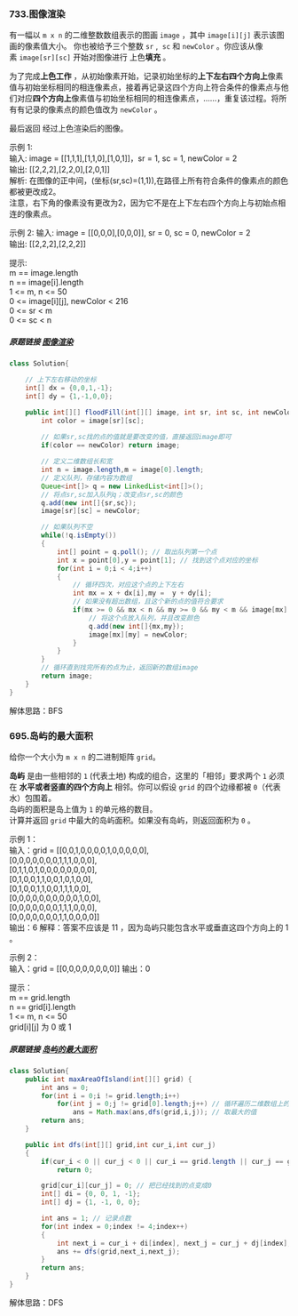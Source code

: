 ### 733.图像渲染  
有一幅以 `m x n` 的二维整数数组表示的图画 `image` ，其中 `image[i][j]` 表示该图画的像素值大小。
你也被给予三个整数 `sr` ,  `sc` 和 `newColor` 。你应该从像素 `image[sr][sc]` 开始对图像进行 上色**填充** 。

为了完成**上色工作** ，从初始像素开始，记录初始坐标的**上下左右四个方向上**像素值与初始坐标相同的相连像素点，接着再记录这四个方向上符合条件的像素点与他们对应**四个方向上**像素值与初始坐标相同的相连像素点，……，重复该过程。将所有有记录的像素点的颜色值改为 `newColor` 。

最后返回 经过上色渲染后的图像。


示例 1:  
输入: image = [[1,1,1],[1,1,0],[1,0,1]]，sr = 1, sc = 1, newColor = 2  
输出: [[2,2,2],[2,2,0],[2,0,1]]  
解析: 在图像的正中间，(坐标(sr,sc)=(1,1)),在路径上所有符合条件的像素点的颜色都被更改成2。  
注意，右下角的像素没有更改为2，因为它不是在上下左右四个方向上与初始点相连的像素点。  

示例 2:
输入: image = [[0,0,0],[0,0,0]], sr = 0, sc = 0, newColor = 2  
输出: [[2,2,2],[2,2,2]]


提示:  
m == image.length  
n == image[i].length  
1 <= m, n <= 50  
0 <= image[i][j], newColor < 216  
0 <= sr < m  
0 <= sc < n  

##### 原题链接 [图像渲染](https://leetcode-cn.com/problems/flood-fill/) 
```java
class Solution{

    // 上下左右移动的坐标
    int[] dx = {0,0,1,-1};
    int[] dy = {1,-1,0,0};

    public int[][] floodFill(int[][] image, int sr, int sc, int newColor){
        int color = image[sr][sc];
        
        // 如果sr,sc找的点的值就是要改变的值，直接返回image即可
        if(color == newColor) return image;

        // 定义二维数组长和宽
        int n = image.length,m = image[0].length;
        // 定义队列，存储内容为数组
        Queue<int[]> q = new LinkedList<int[]>();
        // 将点sr,sc加入队列q；改变点sr,sc的颜色
        q.add(new int[]{sr,sc});
        image[sr][sc] = newColor;

        // 如果队列不空
        while(!q.isEmpty())
        {
            int[] point = q.poll(); // 取出队列第一个点
            int x = point[0],y = point[1]; // 找到这个点对应的坐标
            for(int i = 0;i < 4;i++)
            { 
                // 循环四次，对应这个点的上下左右
                int mx = x + dx[i],my =  y + dy[i];
                // 如果没有超出数组，且这个新的点的值符合要求
                if(mx >= 0 && mx < n && my >= 0 && my < m && image[mx][my] == color){ 
                    // 将这个点放入队列，并且改变颜色
                    q.add(new int[]{mx,my});
                    image[mx][my] = newColor;
                }
            }
        }
        // 循环直到找完所有的点为止，返回新的数组image
        return image;
    }
}
```  
解体思路：BFS   


### 695.岛屿的最大面积
给你一个大小为 `m x n` 的二进制矩阵 `grid`。

**岛屿** 是由一些相邻的 `1` (代表土地) 构成的组合，这里的「相邻」要求两个 `1` 必须在 **水平或者竖直的四个方向上** 相邻。你可以假设 `grid` 的四个边缘都被 `0`（代表水）包围着。  
岛屿的面积是岛上值为 `1` 的单元格的数目。  
计算并返回 `grid` 中最大的岛屿面积。如果没有岛屿，则返回面积为 `0` 。  

示例 1：  
输入：grid = [[0,0,1,0,0,0,0,1,0,0,0,0,0],  
[0,0,0,0,0,0,0,1,1,1,0,0,0],  
[0,1,1,0,1,0,0,0,0,0,0,0,0],  
[0,1,0,0,1,1,0,0,1,0,1,0,0],  
[0,1,0,0,1,1,0,0,1,1,1,0,0],  
[0,0,0,0,0,0,0,0,0,0,1,0,0],  
[0,0,0,0,0,0,0,1,1,1,0,0,0],  
[0,0,0,0,0,0,0,1,1,0,0,0,0]]  
输出：6
解释：答案不应该是 11 ，因为岛屿只能包含水平或垂直这四个方向上的 1 。  

示例 2：  
输入：grid = [[0,0,0,0,0,0,0,0]]
输出：0
 

提示：  
m == grid.length  
n == grid[i].length  
1 <= m, n <= 50  
grid[i][j] 为 0 或 1  

##### 原题链接 [岛屿的最大面积](https://leetcode-cn.com/problems/max-area-of-island/) 
```java
class Solution{
    public int maxAreaOfIsland(int[][] grid) {
        int ans = 0;
        for(int i = 0;i != grid.length;i++)
            for(int j = 0;j != grid[0].length;j++) // 循环遍历二维数组上的每一个点
                ans = Math.max(ans,dfs(grid,i,j)); // 取最大的值
        return ans;
    }

    public int dfs(int[][] grid,int cur_i,int cur_j)
    {
        if(cur_i < 0 || cur_j < 0 || cur_i == grid.length || cur_j == grid[0].length || grid[cur_i][cur_j] != 1) // 上下左右出界/这个点为0
            return 0;

        grid[cur_i][cur_j] = 0; // 把已经找到的点变成0
        int[] di = {0, 0, 1, -1};
        int[] dj = {1, -1, 0, 0};

        int ans = 1; // 记录点数
        for(int index = 0;index != 4;index++)
        {
            int next_i = cur_i + di[index], next_j = cur_j + dj[index]; // 确定移动的坐标
            ans += dfs(grid,next_i,next_j);
        }
        return ans;
    }
}
```
解体思路：DFS   
